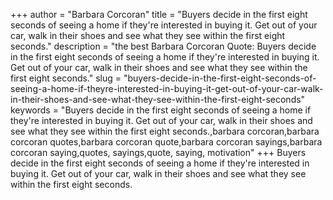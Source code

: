 +++
author = "Barbara Corcoran"
title = "Buyers decide in the first eight seconds of seeing a home if they're interested in buying it. Get out of your car, walk in their shoes and see what they see within the first eight seconds."
description = "the best Barbara Corcoran Quote: Buyers decide in the first eight seconds of seeing a home if they're interested in buying it. Get out of your car, walk in their shoes and see what they see within the first eight seconds."
slug = "buyers-decide-in-the-first-eight-seconds-of-seeing-a-home-if-theyre-interested-in-buying-it-get-out-of-your-car-walk-in-their-shoes-and-see-what-they-see-within-the-first-eight-seconds"
keywords = "Buyers decide in the first eight seconds of seeing a home if they're interested in buying it. Get out of your car, walk in their shoes and see what they see within the first eight seconds.,barbara corcoran,barbara corcoran quotes,barbara corcoran quote,barbara corcoran sayings,barbara corcoran saying,quotes, sayings,quote, saying, motivation"
+++
Buyers decide in the first eight seconds of seeing a home if they're interested in buying it. Get out of your car, walk in their shoes and see what they see within the first eight seconds.
